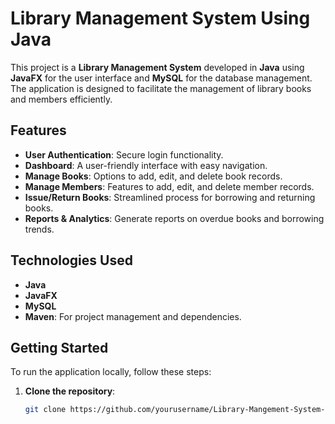 # Library Management System Using Java

This project is a **Library Management System** developed in **Java** using **JavaFX** for the user interface and **MySQL** for the database management. The application is designed to facilitate the management of library books and members efficiently.

## Features

- **User Authentication**: Secure login functionality.
- **Dashboard**: A user-friendly interface with easy navigation.
- **Manage Books**: Options to add, edit, and delete book records.
- **Manage Members**: Features to add, edit, and delete member records.
- **Issue/Return Books**: Streamlined process for borrowing and returning books.
- **Reports & Analytics**: Generate reports on overdue books and borrowing trends.

## Technologies Used

- **Java**
- **JavaFX**
- **MySQL**
- **Maven**: For project management and dependencies.

## Getting Started

To run the application locally, follow these steps:

1. **Clone the repository**:
   ```bash
   git clone https://github.com/yourusername/Library-Mangement-System-Using-Java.git

